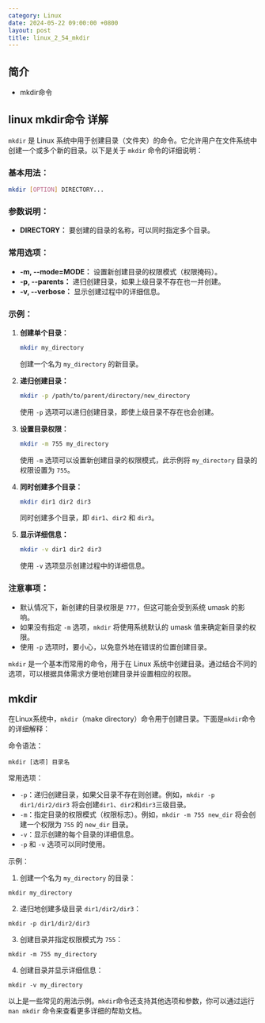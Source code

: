 ```yaml
---
category: Linux
date: 2024-05-22 09:00:00 +0800
layout: post
title: linux_2_54_mkdir
---
```

## 简介

+ mkdir命令

## linux mkdir命令 详解

`mkdir` 是 Linux 系统中用于创建目录（文件夹）的命令。它允许用户在文件系统中创建一个或多个新的目录。以下是关于 `mkdir` 命令的详细说明：

### 基本用法：

```bash
mkdir [OPTION] DIRECTORY...
```

### 参数说明：

- **DIRECTORY：** 要创建的目录的名称，可以同时指定多个目录。

### 常用选项：

- **-m, --mode=MODE：** 设置新创建目录的权限模式（权限掩码）。
- **-p, --parents：** 递归创建目录，如果上级目录不存在也一并创建。
- **-v, --verbose：** 显示创建过程中的详细信息。

### 示例：

1. **创建单个目录：**
   ```bash
   mkdir my_directory
   ```
   创建一个名为 `my_directory` 的新目录。

2. **递归创建目录：**
   ```bash
   mkdir -p /path/to/parent/directory/new_directory
   ```
   使用 `-p` 选项可以递归创建目录，即使上级目录不存在也会创建。

3. **设置目录权限：**
   ```bash
   mkdir -m 755 my_directory
   ```
   使用 `-m` 选项可以设置新创建目录的权限模式，此示例将 `my_directory` 目录的权限设置为 `755`。

4. **同时创建多个目录：**
   ```bash
   mkdir dir1 dir2 dir3
   ```
   同时创建多个目录，即 `dir1`、`dir2` 和 `dir3`。

5. **显示详细信息：**
   ```bash
   mkdir -v dir1 dir2 dir3
   ```
   使用 `-v` 选项显示创建过程中的详细信息。

### 注意事项：

- 默认情况下，新创建的目录权限是 `777`，但这可能会受到系统 umask 的影响。
- 如果没有指定 `-m` 选项，`mkdir` 将使用系统默认的 umask 值来确定新目录的权限。
- 使用 `-p` 选项时，要小心，以免意外地在错误的位置创建目录。

`mkdir` 是一个基本而常用的命令，用于在 Linux 系统中创建目录。通过结合不同的选项，可以根据具体需求方便地创建目录并设置相应的权限。

## mkdir 

在Linux系统中，`mkdir`（make directory）命令用于创建目录。下面是`mkdir`命令的详细解释：

命令语法：
```
mkdir [选项] 目录名
```

常用选项：
- `-p`：递归创建目录，如果父目录不存在则创建。例如，`mkdir -p dir1/dir2/dir3` 将会创建`dir1`、`dir2`和`dir3`三级目录。
- `-m`：指定目录的权限模式（权限标志）。例如，`mkdir -m 755 new_dir` 将会创建一个权限为 `755` 的 `new_dir` 目录。
- `-v`：显示创建的每个目录的详细信息。
- `-p` 和 `-v` 选项可以同时使用。

示例：
1. 创建一个名为 `my_directory` 的目录：
```
mkdir my_directory
```

2. 递归地创建多级目录 `dir1/dir2/dir3`：
```
mkdir -p dir1/dir2/dir3
```

3. 创建目录并指定权限模式为 `755`：
```
mkdir -m 755 my_directory
```

4. 创建目录并显示详细信息：
```
mkdir -v my_directory
```

以上是一些常见的用法示例。`mkdir`命令还支持其他选项和参数，你可以通过运行 `man mkdir` 命令来查看更多详细的帮助文档。